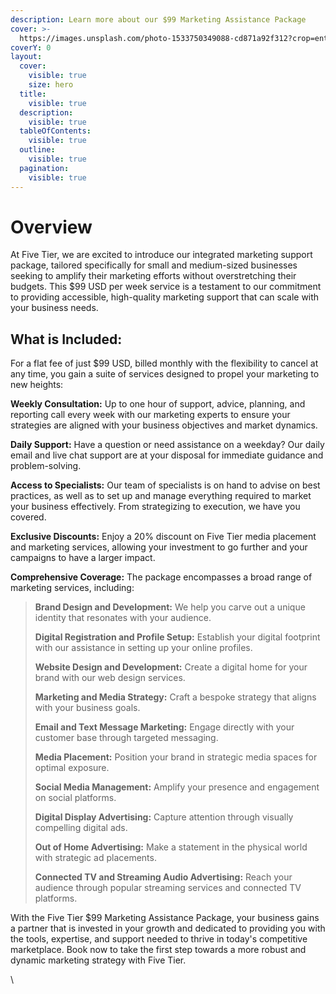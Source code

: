 ```yaml
---
description: Learn more about our $99 Marketing Assistance Package
cover: >-
  https://images.unsplash.com/photo-1533750349088-cd871a92f312?crop=entropy&cs=srgb&fm=jpg&ixid=M3wxOTcwMjR8MHwxfHNlYXJjaHwxfHxtYXJrZXRpbmd8ZW58MHx8fHwxNjk5MDI1Mjg3fDA&ixlib=rb-4.0.3&q=85
coverY: 0
layout:
  cover:
    visible: true
    size: hero
  title:
    visible: true
  description:
    visible: true
  tableOfContents:
    visible: true
  outline:
    visible: true
  pagination:
    visible: true
---
```


# Overview

At Five Tier, we are excited to introduce our integrated marketing support package, tailored specifically for small and medium-sized businesses seeking to amplify their marketing efforts without overstretching their budgets. This $99 USD per week service is a testament to our commitment to providing accessible, high-quality marketing support that can scale with your business needs.

## What is Included:

For a flat fee of just $99 USD, billed monthly with the flexibility to cancel at any time, you gain a suite of services designed to propel your marketing to new heights:

**Weekly Consultation:** Up to one hour of support, advice, planning, and reporting call every week with our marketing experts to ensure your strategies are aligned with your business objectives and market dynamics.

**Daily Support:** Have a question or need assistance on a weekday? Our daily email and live chat support are at your disposal for immediate guidance and problem-solving.

**Access to Specialists:** Our team of specialists is on hand to advise on best practices, as well as to set up and manage everything required to market your business effectively. From strategizing to execution, we have you covered.

**Exclusive Discounts:** Enjoy a 20% discount on Five Tier media placement and marketing services, allowing your investment to go further and your campaigns to have a larger impact.

**Comprehensive Coverage:** The package encompasses a broad range of marketing services, including:

> **Brand Design and Development:** We help you carve out a unique identity that resonates with your audience.
>
> **Digital Registration and Profile Setup:** Establish your digital footprint with our assistance in setting up your online profiles.
>
> **Website Design and Development:** Create a digital home for your brand with our web design services.
>
> **Marketing and Media Strategy:** Craft a bespoke strategy that aligns with your business goals.
>
> **Email and Text Message Marketing:** Engage directly with your customer base through targeted messaging.
>
> **Media Placement:** Position your brand in strategic media spaces for optimal exposure.
>
> **Social Media Management:** Amplify your presence and engagement on social platforms.
>
> **Digital Display Advertising:** Capture attention through visually compelling digital ads.
>
> **Out of Home Advertising:** Make a statement in the physical world with strategic ad placements.
>
> **Connected TV and Streaming Audio Advertising:** Reach your audience through popular streaming services and connected TV platforms.

With the Five Tier $99 Marketing Assistance Package, your business gains a partner that is invested in your growth and dedicated to providing you with the tools, expertise, and support needed to thrive in today's competitive marketplace. Book now to take the first step towards a more robust and dynamic marketing strategy with Five Tier.

\
